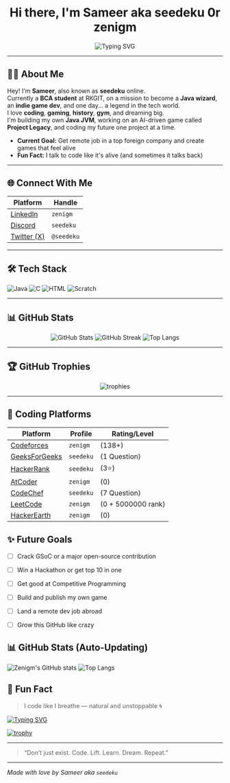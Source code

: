 
<h1 align="center">Hi there, I'm Sameer aka seedeku 0r zenigm</h1>
<p align="center">
  <img src="https://readme-typing-svg.demolab.com?font=Fira+Code&size=22&pause=1000&color=F78C6C&center=true&vCenter=true&width=440&lines=Oh+hi+there...;I+know+it's+a+pretty+boring+profile...;but+nice+to+see+you+here...!;So+bye.." alt="Typing SVG" />
</p>

---

## 🙋‍♂️ About Me

Hey! I'm **Sameer**, also known as **seedeku** online.  
Currently a **BCA student** at RKGIT, on a mission to become a **Java wizard**, an **indie game dev**, and one day... a legend in the tech world.  
I love **coding**, **gaming**, **history**, **gym**, and dreaming big.  
I'm building my own **Java JVM**, working on an AI-driven game called **Project Legacy**, and coding my future one project at a time.

- **Current Goal:** Get remote job in a top foreign company and create games that feel alive  
- **Fun Fact:** I talk to code like it's alive (and sometimes it talks back)

---

## 🌐 Connect With Me

| Platform | Handle |
|---------|--------|
| [LinkedIn](https://linkedin.com/in/zenigm) | `zenigm` |
| [Discord](https://discordapp.com/users/seedeku) | `seedeku` |
| [Twitter (X)](https://twitter.com/seedeku) | `@seedeku` |

---


## 🛠️ Tech Stack

![Java](https://img.shields.io/badge/Java-ED8B00?style=for-the-badge&logo=java&logoColor=white)
![C](https://img.shields.io/badge/C-00599C?style=for-the-badge&logo=c&logoColor=white)
![HTML](https://img.shields.io/badge/HTML-E34F26?style=for-the-badge&logo=html5&logoColor=white)
![Scratch](https://img.shields.io/badge/Scratch-FFA500?style=for-the-badge&logo=scratch&logoColor=white)

---

## 📊 GitHub Stats

<p align="center">
  <img src="https://github-readme-stats.vercel.app/api?username=seedeku&show_icons=true&theme=tokyonight" alt="GitHub Stats"/>
  <img src="https://github-readme-streak-stats.herokuapp.com?user=seedeku&theme=tokyonight" alt="GitHub Streak"/>
  <img src="https://github-readme-stats.vercel.app/api/top-langs/?username=seedeku&layout=compact&theme=tokyonight" alt="Top Langs"/>
</p>

---

## 🏆 GitHub Trophies

<p align="center">
  <img src="https://github-profile-trophy.vercel.app/?username=zenigm&theme=onestar&row=1&column=6" alt="trophies" />
</p>

---

## 🚀 Coding Platforms

| Platform | Profile | Rating/Level |
|----------|---------|--------------|
| [Codeforces](https://codeforces.com/profile/zenigm) | `zenigm` | (138+) |
| [GeeksForGeeks](https://auth.geeksforgeeks.org/user/seedeku) | `seedeku` | (1 Question) |
| [HackerRank](https://www.hackerrank.com/seedeku) | `seedeku` | (3⭐) |
| [AtCoder](https://atcoder.jp/users/zenigm) | `zenigm` | (0) |
| [CodeChef](https://www.codechef.com/users/seedeku) | `seedeku` | (7 Question) |
| [LeetCode](https://leetcode.com/zenigm) | `zenigm` | (0 + 5000000 rank) |
| [HackerEarth](https://www.hackerearth.com/@zenigm) | `zenigm` | (0) |

## ✨ Future Goals

- [ ] Crack GSoC or a major open-source contribution
- [ ] Win a Hackathon or get top 10 in one
- [ ] Get good at Competitive Programming
- [ ] Build and publish my own game
- [ ] Land a remote dev job abroad
- [ ] Grow this GitHub like crazy


## 📊 GitHub Stats (Auto-Updating)

![Zenigm's GitHub stats](https://github-readme-stats.vercel.app/api?username=zenigm&show_icons=true&theme=radical)
![Top Langs](https://github-readme-stats.vercel.app/api/top-langs/?username=zenigm&layout=compact&theme=radical)


## 🧠 Fun Fact
> I code like I breathe — natural and unstoppable 🌀


[![Typing SVG](https://readme-typing-svg.herokuapp.com?font=Fira+Code&duration=3000&pause=1000&color=F700DC&center=true&vCenter=true&width=450&lines=Hey+I'm+Sameer+(aka+Java+Bhai);I'm+a+coder%2C+gamer+%26+lover+of+chai;Currently+working+on+Project+Legacy)](https://git.io/typing-svg)

[![trophy](https://github-profile-trophy.vercel.app/?username=zenigm&theme=onedark)](https://github.com/ryo-ma/github-profile-trophy)

---

> “Don’t just exist. Code. Lift. Learn. Dream. Repeat.”

---

*Made with love by Sameer aka `seedeku`*



